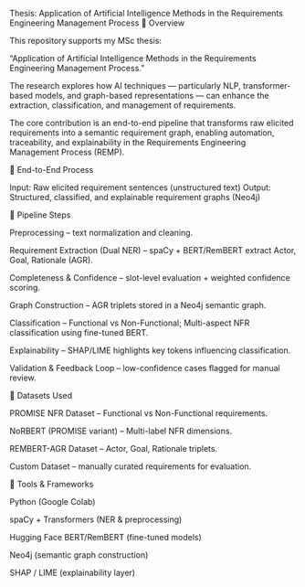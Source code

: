 Thesis: Application of Artificial Intelligence Methods in the Requirements Engineering Management Process
🔹 Overview

This repository supports my MSc thesis:

“Application of Artificial Intelligence Methods in the Requirements Engineering Management Process.”

The research explores how AI techniques — particularly NLP, transformer-based models, and graph-based representations — can enhance the extraction, classification, and management of requirements.

The core contribution is an end-to-end pipeline that transforms raw elicited requirements into a semantic requirement graph, enabling automation, traceability, and explainability in the Requirements Engineering Management Process (REMP).

🔹 End-to-End Process

Input: Raw elicited requirement sentences (unstructured text)
Output: Structured, classified, and explainable requirement graphs (Neo4j)

📌 Pipeline Steps

Preprocessing – text normalization and cleaning.

Requirement Extraction (Dual NER) – spaCy + BERT/RemBERT extract Actor, Goal, Rationale (AGR).

Completeness & Confidence – slot-level evaluation + weighted confidence scoring.

Graph Construction – AGR triplets stored in a Neo4j semantic graph.

Classification – Functional vs Non-Functional; Multi-aspect NFR classification using fine-tuned BERT.

Explainability – SHAP/LIME highlights key tokens influencing classification.

Validation & Feedback Loop – low-confidence cases flagged for manual review.

🔹 Datasets Used

PROMISE NFR Dataset – Functional vs Non-Functional requirements.

NoRBERT (PROMISE variant) – Multi-label NFR dimensions.

REMBERT-AGR Dataset – Actor, Goal, Rationale triplets.

Custom Dataset – manually curated requirements for evaluation.

🔹 Tools & Frameworks

Python (Google Colab)

spaCy + Transformers (NER & preprocessing)

Hugging Face BERT/RemBERT (fine-tuned models)

Neo4j (semantic graph construction)

SHAP / LIME (explainability layer) 
